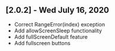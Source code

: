 ## [2.0.2] - Wed July 16, 2020

* Correct RangeError(index) exception
* Add allowScreenSleep functionality
* Add fullScreenDefault feature
* Add fullscreen buttons
